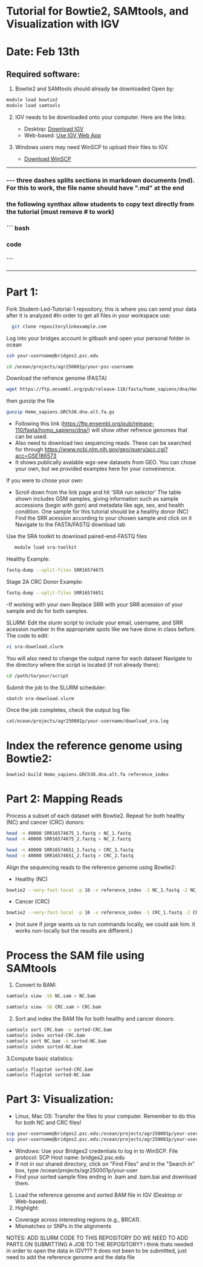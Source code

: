 # Tutorial for Bowtie2, SAMtools, and Visualization with IGV 
# Date: Feb 13th

## Required software: 
1. Bowtie2 and SAMtools should already be downloaded
Open by:

``` bash
module load bowtie2 
module load samtools
```

2. IGV needs to be downloaded onto your computer. Here are the links:
   - Desktop: [Download IGV](https://software.broadinstitute.org/software/igv/download)
   - Web-based: [Use IGV Web App](https://igv.org/app/)

3. Windows users may need WinSCP to upload their files to IGV.
   - [Download WinSCP](https://winscp.net/eng/index.php) 

---

### --- three dashes splits sections in markdown documents (md). For this to work, the file name should have ".md" at the end

### the following synthax allow students to copy text directly from the tutorial (must remove # to work)
### ``` bash
### code
### ```
---
# Part 1:
Fork Student-Led-Tutorial-1 repository, this is where you can send your data after it is analyzed
#In order to get all files in your workspace use:
``` bash
  git clone repositorylinkexample.com
```
Log into your bridges account in gitbash and open your personal folder in ocean
``` bash
ssh your-username@bridges2.psc.edu
```
``` bash
cd /ocean/projects/agr250001p/your-psc-username
```
Download the refrence genome (FASTA)
``` bash
wget https://ftp.ensembl.org/pub/release-110/fasta/homo_sapiens/dna/Homo_sapiens.GRCh38.dna.alt.fa.gz
```
then gunzip the file
``` bash
gunzip Homo_sapiens.GRCh38.dna.alt.fa.gz
```
   - Following this link (https://ftp.ensembl.org/pub/release-110/fasta/homo_sapiens/dna/) will show other refrence genomes that can be used.
   - Also need to download two sequencing reads. These can be searched for through https://www.ncbi.nlm.nih.gov/geo/query/acc.cgi?acc=GSE186573
   - It shows publically avalable wgs-sew datasets from GEO.
You can chose your own, but we provided examples here for your conveinence.

If you were to chose your own:
- Scroll down from the link page and hit 'SRA run selector'
   The table shown includes GSM samples, giving information such as sample accessions (begin with gsm) and metadata like age, sex, and health condition.
   One sample for this tutorial should be a healthy donor (NC)
  Find the SRR acession according to your chosen sample and click on it
   Navigate to the FASTA/FASTQ download tab

Use the SRA toolkit to download paired-end-FASTQ files
``` bash
   module load sra-toolkit
```
Healthy Example:
``` bash
fastq-dump --split-files SRR16574675
```
Stage 2A CRC Donor Example:
``` bash
fastq-dump --split-files SRR16574651
```
-If working with your own Replace SRR with your SRR acession of your sample and do for both samples.


SLURM:
Edit the slurm script to include your email, username, and SRR acession number in the appropriate spots like we have done in class before. The code to edit:
``` bash
vi sra-download.slurm
```
You will also need to change the output name for each dataset
Navigate to the directory where the script is located (if not already there):
``` bash
cd /path/to/your/script
```
Submit the job to the SLURM scheduler:
``` bash
sbatch sra-download.slurm
```

Once the job completes, check the output log file:
``` bash
cat/ocean/projects/agr250001p/your-username/download_sra.log
``` 


# Index the reference genome using Bowtie2:

``` bash
bowtie2-build Homo_sapiens.GRCh38.dna.alt.fa reference_index
```

# Part 2: Mapping Reads

  Process a subset of each dataset with Bowtie2. Repeat for both healthy (NC) and cancer (CRC) donors:
``` bash
head -n 40000 SRR16574675_1.fastq > NC_1.fastq
head -n 40000 SRR16574675_2.fastq > NC_2.fastq
```
``` bash
head -n 40000 SRR16574651_1.fastq > CRC_1.fastq
head -n 40000 SRR16574651_2.fastq > CRC_2.fastq
```

 Align the sequencing reads to the reference genome using Bowtie2:
- Healthy (NC)
``` bash
bowtie2 --very-fast-local -p 16 -x reference_index -1 NC_1.fastq -2 NC_2.fastq -S NC.sam
```
- Cancer (CRC)
``` bash
bowtie2 --very-fast-local -p 16 -x reference_index -1 CRC_1.fastq -2 CRC_2.fastq -S CRC.sam
```
- (not sure if jorge wants us to run commands locally, we could ask him. it works non-locally but the results are different.)
  
# Process the SAM file using SAMtools

1. Convert to BAM:
``` bash
samtools view -Sb NC.sam > NC.bam
```
``` bash
samtools view -Sb CRC.sam > CRC.bam
```
2. Sort and index the BAM file for both healthy and cancer donors:
``` bash
samtools sort CRC.bam -o sorted-CRC.bam
samtools index sorted-CRC.bam
samtools sort NC.bam -o sorted-NC.bam
samtools index sorted-NC.bam
``` 
3.Compute basic statistics:
``` bash
samtools flagstat sorted-CRC.bam
samtools flagstat sorted-NC.bam
``` 
# Part 3: Visualization:

- Linux, Mac OS: Transfer the files to your computer. Remember to do this for both NC and CRC files!
``` bash
scp your-username@bridges2.psc.edu:/ocean/projects/agr250001p/your-username/sorted-sample.bam .
scp your-username@bridges2.psc.edu:/ocean/projects/agr250001p/your-username/sorted-sample.bam.bai .
```

- Windows: Use your Bridges2 credentials to log in to WinSCP.
File protocol: SCP
Host name: bridges2.psc.edu
- If not in our shared directory, click on "Find Files" and in the "Search in" box, type /ocean/projects/agr250001p/your-user
- Find your sorted sample files ending in .bam and .bam.bai and download them.

1. Load the reference genome and sorted BAM file in IGV (Desktop or Web-based).
2. Highlight:
 - Coverage across interesting regions (e.g., BRCA1).
 - Mismatches or SNPs in the alignments



NOTES:
ADD SLURM CODE TO THIS REPOSITORY
DO WE NEED TO ADD PARTS ON SUBMITTING A JOB TO THE REPOSITORY? i think thats needed in order to open the data in IGV??? It does not been to be submitted, just need to add the reference genome and the data file

